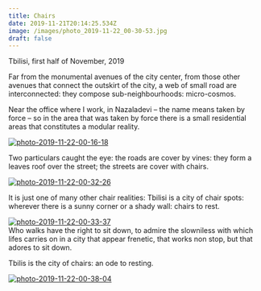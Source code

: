 ```yaml
---
title: Chairs
date: 2019-11-21T20:14:25.534Z
image: /images/photo_2019-11-22_00-30-53.jpg
draft: false
---
```

Tbilisi, first half of November, 2019

Far from the monumental avenues of the city center, from those other avenues that connect the outskirt of the city, a web of small road are interconnected: they compose sub-neighbourhoods: micro-cosmos.

Near the office where I work, in Nazaladevi – the name means taken by force – so in the area that was taken by force there is a small residential areas that constitutes a modular reality.

<a href='https://postimages.org/' target='_blank'><img src='https://i.postimg.cc/bND4rwtm/photo-2019-11-22-00-16-18.jpg' border='0' alt='photo-2019-11-22-00-16-18'/></a>

Two particulars caught the eye: the roads are cover by vines: they form a leaves roof over the street; the streets are cover with chairs. 

<a href='https://postimages.org/' target='_blank'><img src='https://i.postimg.cc/GpXjv68X/photo-2019-11-22-00-32-26.jpg' border='0' alt='photo-2019-11-22-00-32-26'/></a><br /><a href='https://postimages.org/'></a>

It is just one of many other chair realities: Tbilisi is a city of chair spots: wherever there is a sunny corner or a shady wall: chairs to rest.

<a href='https://postimages.org/' target='_blank'><img src='https://i.postimg.cc/N020xHLZ/photo-2019-11-22-00-33-37.jpg' border='0' alt='photo-2019-11-22-00-33-37'/></a><br /><a href='https://postimages.org/'></a>Who walks have the right to sit down, to admire the slowniless with which lifes carries on in a city that appear frenetic, that works non stop, but that adores to sit down.

Tbilis is the city of chairs: an ode to resting.

<a href='https://postimages.org/' target='_blank'><img src='https://i.postimg.cc/Kv44YwxZ/photo-2019-11-22-00-38-04.jpg' border='0' alt='photo-2019-11-22-00-38-04'/></a><br />
